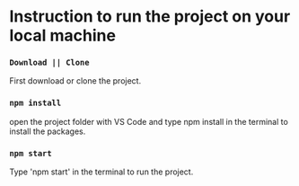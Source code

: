 # Instruction to run the project on your local machine

### `Download || Clone`
First download or clone the project.

### `npm install`
open the project folder with VS Code and type npm install in the terminal to install the packages.

### `npm start`
Type 'npm start' in the terminal to run the project. 